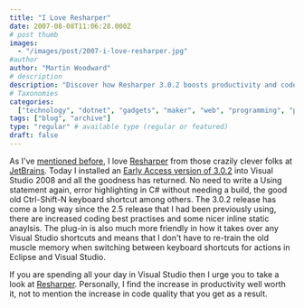```yaml
---
title: "I Love Resharper"
date: 2007-08-08T11:06:28.000Z
# post thumb
images:
  - "/images/post/2007-i-love-resharper.jpg"
#author
author: "Martin Woodward"
# description
description: "Discover how Resharper 3.0.2 boosts productivity and code quality in Visual Studio 2008, making development smoother and more efficient."
# Taxonomies
categories:
  ["technology", "dotnet", "gadgets", "maker", "web", "programming", "personal"]
tags: ["blog", "archive"]
type: "regular" # available type (regular or featured)
draft: false
---
```


As I've [mentioned before](http://www.woodwardweb.com/dotnet/000120.html), I love [Resharper](http://www.jetbrains.com/resharper/index.html) from those crazily clever folks at [JetBrains](http://www.jetbrains.com/). Today I installed an [Early Access version of 3.0.2](http://www.jetbrains.net/confluence/display/ReSharper/Download) into Visual Studio 2008 and all the goodness has returned. No need to write a Using statement again, error highlighting in C# without needing a build, the good old Ctrl-Shift-N keyboard shortcut among others. The 3.0.2 release has come a long way since the 2.5 release that I had been previously using, there are increased coding best practises and some nicer inline static anaylsis. The plug-in is also much more friendly in how it takes over any Visual Studio shortcuts and means that I don't have to re-train the old muscle memory when switching between keyboard shortcuts for actions in Eclipse and Visual Studio.

If you are spending all your day in Visual Studio then I urge you to take a look at [Resharper](http://www.jetbrains.com/resharper/index.html). Personally, I find the increase in productivity well worth it, not to mention the increase in code quality that you get as a result.
